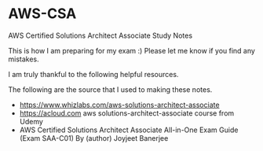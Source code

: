 # AWS-CSA
AWS Certified Solutions Architect Associate Study Notes

This is how I am preparing for my exam :) Please let me know if you find any mistakes. 

I am truly thankful to the following helpful resources. 

The following are the source that I used to making these notes. 

* https://www.whizlabs.com/aws-solutions-architect-associate
* https://acloud.com aws solutions-architect-associate course from Udemy
* AWS Certified Solutions Architect Associate All-in-One Exam Guide (Exam SAA-C01) 
  By (author)  Joyjeet Banerjee
